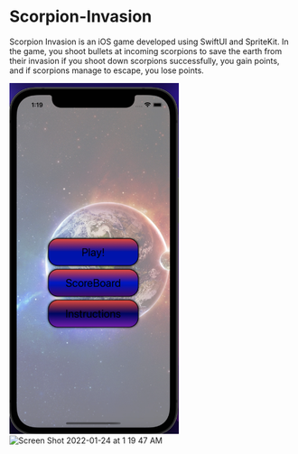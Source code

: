 # Scorpion-Invasion
Scorpion Invasion is an iOS game developed using SwiftUI and SpriteKit.
In the game, you shoot bullets at incoming scorpions to save the earth from their invasion
if you shoot down scorpions successfully, you gain points, and if scorpions manage to escape, you lose points.

<img src="A4/documentation/Screen Shot 2022-01-24 at 1.19.47 AM.png" width="300"/>
<img width="345" alt="Screen Shot 2022-01-24 at 1 19 47 AM" src="https://user-images.githubusercontent.com/60274691/150735803-a85763c7-f6b2-4498-aea0-ae9673a1626e.png">

